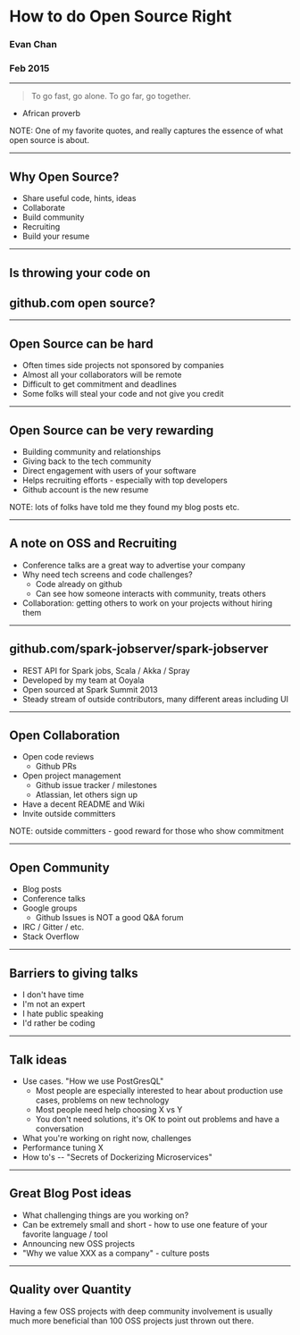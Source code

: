 # How to do Open Source Right

### Evan Chan
### Feb 2015

---

> To go fast, go alone.  To go far, go together.<br>
  - African proverb

NOTE: One of my favorite quotes, and really captures the essence of what open source is about.

---

## Why Open Source?

- Share useful code, hints, ideas
- Collaborate
- Build community
- Recruiting
- Build your resume

---

## Is throwing your code on
## github.com open source?

---

## Open Source can be hard

- Often times side projects not sponsored by companies
- Almost all your collaborators will be remote
- Difficult to get commitment and deadlines
- Some folks will steal your code and not give you credit

---

## Open Source can be very rewarding

- Building community and relationships
- Giving back to the tech community
- Direct engagement with users of your software
- Helps recruiting efforts - especially with top developers
- Github account is the new resume

NOTE: lots of folks have told me they found my blog posts etc.

---

## A note on OSS and Recruiting

- Conference talks are a great way to advertise your company
- Why need tech screens and code challenges?
    + Code already on github
    + Can see how someone interacts with community, treats others
- Collaboration: getting others to work on your projects without hiring them

---

## github.com/spark-jobserver/spark-jobserver

- REST API for Spark jobs, Scala / Akka / Spray
- Developed by my team at Ooyala
- Open sourced at Spark Summit 2013
- Steady stream of outside contributors, many different areas including UI

---

## Open Collaboration

- Open code reviews
    + Github PRs
- Open project management
    + Github issue tracker / milestones
    + Atlassian, let others sign up
- Have a decent README and Wiki
- Invite outside committers

NOTE: outside committers - good reward for those who show commitment

---

## Open Community

- Blog posts
- Conference talks
- Google groups
    + Github Issues is NOT a good Q&A forum
- IRC / Gitter / etc.
- Stack Overflow

---

## Barriers to giving talks

- I don't have time
- I'm not an expert
- I hate public speaking
- I'd rather be coding

---

## Talk ideas

- Use cases.  "How we use PostGresQL"
    + Most people are especially interested to hear about production use cases, problems on new technology
    + Most people need help choosing X vs Y
    + You don't need solutions, it's OK to point out problems and have a conversation
- What you're working on right now, challenges
- Performance tuning X
- How to's -- "Secrets of Dockerizing Microservices"

---

## Great Blog Post ideas

- What challenging things are you working on?
- Can be extremely small and short - how to use one feature of your favorite language / tool
- Announcing new OSS projects
- "Why we value XXX as a company" - culture posts

---

## Quality over Quantity

Having a few OSS projects with deep community involvement is usually much more beneficial than 100 OSS projects just thrown out there.
